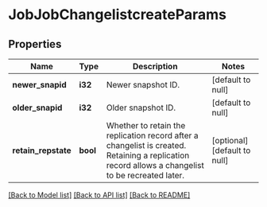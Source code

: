 # JobJobChangelistcreateParams

## Properties
Name | Type | Description | Notes
------------ | ------------- | ------------- | -------------
**newer_snapid** | **i32** | Newer snapshot ID. | [default to null]
**older_snapid** | **i32** | Older snapshot ID. | [default to null]
**retain_repstate** | **bool** | Whether to retain the replication record after a changelist is created. Retaining a replication record allows a changelist to be recreated later. | [optional] [default to null]

[[Back to Model list]](../README.md#documentation-for-models) [[Back to API list]](../README.md#documentation-for-api-endpoints) [[Back to README]](../README.md)



